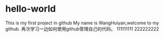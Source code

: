 # hello-world
This is my first project in github
My name is WangHuiyan,welcome to my github.
再次学习一边如何使用github管理自己的代码。
111111111
222222222
